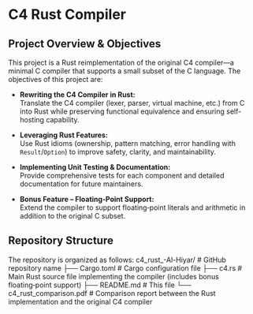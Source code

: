 # C4 Rust Compiler

## Project Overview & Objectives

This project is a Rust reimplementation of the original C4 compiler—a minimal C compiler that supports a small subset of the C language. The objectives of this project are:

- **Rewriting the C4 Compiler in Rust:**  
  Translate the C4 compiler (lexer, parser, virtual machine, etc.) from C into Rust while preserving functional equivalence and ensuring self-hosting capability.
  
- **Leveraging Rust Features:**  
  Use Rust idioms (ownership, pattern matching, error handling with `Result`/`Option`) to improve safety, clarity, and maintainability.
  
- **Implementing Unit Testing & Documentation:**  
  Provide comprehensive tests for each component and detailed documentation for future maintainers.
  
- **Bonus Feature – Floating‑Point Support:**  
  Extend the compiler to support floating‑point literals and arithmetic in addition to the original C subset.

## Repository Structure

The repository is organized as follows:
c4_rust_-Al-Hiyar/ # GitHub repository name ├── Cargo.toml # Cargo configuration file ├── c4.rs # Main Rust source file implementing the compiler (includes bonus floating‑point support) ├── README.md # This file └── c4_rust_comparison.pdf # Comparison report between the Rust implementation and the original C4 compiler

